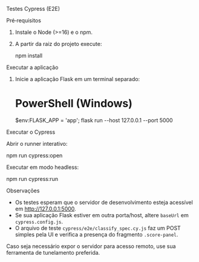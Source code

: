 Testes Cypress (E2E)

Pré‑requisitos

1. Instale o Node (>=16) e o npm.
2. A partir da raiz do projeto execute:

   npm install

Executar a aplicação

1. Inicie a aplicação Flask em um terminal separado:

   # PowerShell (Windows)
   $env:FLASK_APP = 'app'; flask run --host 127.0.0.1 --port 5000

Executar o Cypress

Abrir o runner interativo:

   npm run cypress:open

Executar em modo headless:

   npm run cypress:run

Observações

- Os testes esperam que o servidor de desenvolvimento esteja acessível em http://127.0.0.1:5000.
- Se sua aplicação Flask estiver em outra porta/host, altere `baseUrl` em `cypress.config.js`.
- O arquivo de teste `cypress/e2e/classify_spec.cy.js` faz um POST simples pela UI e verifica a presença do fragmento `.score-panel`.

Caso seja necessário expor o servidor para acesso remoto, use sua ferramenta de tunelamento preferida.
